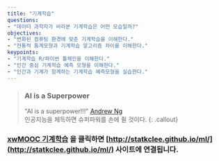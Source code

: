 ```yaml
---
title: "기계학습"
questions:
- "데이터 과학자가 바라본 기계학습은 어떤 모습일까?"
objectives:
- "변화된 컴퓨팅 환경에 맞춘 기계학습을 이해한다."
- "전통적 통계모형과 기계학습 알고리즘 차이를 이해한다."
keypoints:
- "기계학습 R/파이썬 툴체인을 이해한다."
- "인간 중심 기계학습 예측 모형을 이해한다."
- "인간과 기계가 함께하는 기계학습 예측모형을 실습한다."
---
```


> ### AI is a Superpower
>
> "AI is a superpower!!!" [Andrew Ng](https://twitter.com/andrewyng/status/728986380638916609)  
> 인공지능을 체득하면 슈퍼파워를 손에 쥘 것이다.
{: .callout}


### [**xwMOOC 기계학습**](http://statkclee.github.io/ml/) 을 클릭하면 [http://statkclee.github.io/ml/](http://statkclee.github.io/ml/) 사이트에 연결됩니다.

